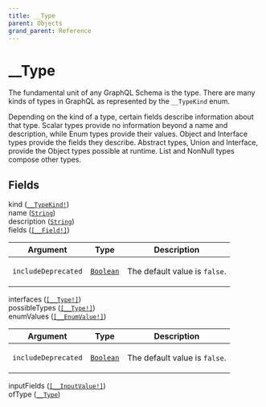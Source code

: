 ```yaml
---
title: __Type
parent: Objects
grand_parent: Reference
---
```


# __Type

The fundamental unit of any GraphQL Schema is the type. There are many kinds of types in GraphQL as represented by the `__TypeKind` enum.

Depending on the kind of a type, certain fields describe information about that type. Scalar types provide no information beyond a name and description, while Enum types provide their values. Object and Interface types provide the fields they describe. Abstract types, Union and Interface, provide the Object types possible at runtime. List and NonNull types compose other types.

## Fields

<div class="field-entry ">
  <span id="kind" class="field-name anchored">kind (<code><a href="/docs/reference/enum/__typekind">__TypeKind!</a></code>)</span>

  <div class="description-wrapper">

  </div>
</div>

<div class="field-entry ">
  <span id="name" class="field-name anchored">name (<code><a href="/docs/reference/scalar/string">String</a></code>)</span>

  <div class="description-wrapper">

  </div>
</div>

<div class="field-entry ">
  <span id="description" class="field-name anchored">description (<code><a href="/docs/reference/scalar/string">String</a></code>)</span>

  <div class="description-wrapper">

  </div>
</div>

<div class="field-entry ">
  <span id="fields" class="field-name anchored">fields (<code><a href="/docs/reference/object/__field">[__Field!]</a></code>)</span>

  <div class="description-wrapper">
     <table class="arguments">
  <thead>
  <tr>
    <th>Argument</th>
    <th>Type</th>
    <th>Description</th>
  </tr>
  </thead>
  <tbody>

  <tr>
  <td><code class="anchored">includeDeprecated</code></td>
  <td>
    <code><a href="/docs/reference/scalar/boolean">Boolean</a></code>
  </td>
  <td>
       <p>The default value is <code>false</code>.</p>
   </td>
  </tr>

  </tbody>
</table>

  </div>
</div>

<div class="field-entry ">
  <span id="interfaces" class="field-name anchored">interfaces (<code><a href="/docs/reference/object/__type">[__Type!]</a></code>)</span>

  <div class="description-wrapper">

  </div>
</div>

<div class="field-entry ">
  <span id="possibletypes" class="field-name anchored">possibleTypes (<code><a href="/docs/reference/object/__type">[__Type!]</a></code>)</span>

  <div class="description-wrapper">

  </div>
</div>

<div class="field-entry ">
  <span id="enumvalues" class="field-name anchored">enumValues (<code><a href="/docs/reference/object/__enumvalue">[__EnumValue!]</a></code>)</span>

  <div class="description-wrapper">
     <table class="arguments">
  <thead>
  <tr>
    <th>Argument</th>
    <th>Type</th>
    <th>Description</th>
  </tr>
  </thead>
  <tbody>

  <tr>
  <td><code class="anchored">includeDeprecated</code></td>
  <td>
    <code><a href="/docs/reference/scalar/boolean">Boolean</a></code>
  </td>
  <td>
       <p>The default value is <code>false</code>.</p>
   </td>
  </tr>

  </tbody>
</table>

  </div>
</div>

<div class="field-entry ">
  <span id="inputfields" class="field-name anchored">inputFields (<code><a href="/docs/reference/object/__inputvalue">[__InputValue!]</a></code>)</span>

  <div class="description-wrapper">

  </div>
</div>

<div class="field-entry ">
  <span id="oftype" class="field-name anchored">ofType (<code><a href="/docs/reference/object/__type">__Type</a></code>)</span>

  <div class="description-wrapper">

  </div>
</div>

